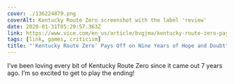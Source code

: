 ```yaml
---
cover: ./136224879.png
coverAlt: Kentucky Route Zero screenshot with the label 'review'
date: 2020-01-31T05:29:57.363Z
link: https://www.vice.com/en_us/article/bvgjma/kentucky-route-zero-pays-off-on-nine-years-of-hope-and-doubt-review
tags: [link, games, criticism]
title: "'Kentucky Route Zero' Pays Off on Nine Years of Hope and Doubt"
---
```


I’ve been loving every bit of Kentucky Route Zero since it came out 7 years ago. I’m so excited to get to play the ending!

